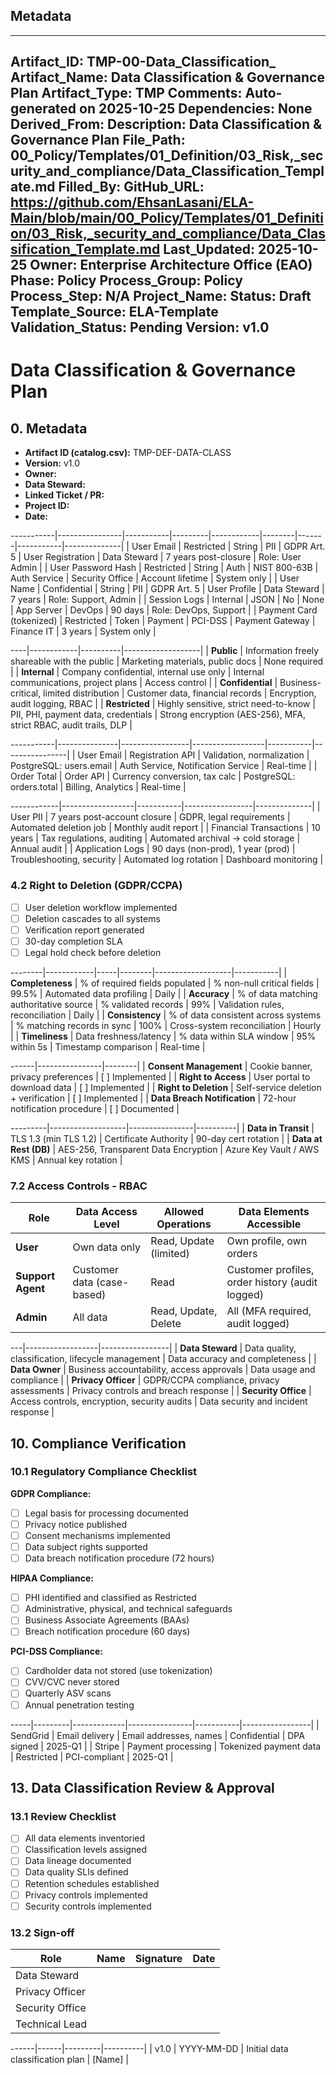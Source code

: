 ## Metadata
---
Artifact_ID: TMP-00-Data_Classification_
Artifact_Name: Data Classification & Governance Plan
Artifact_Type: TMP
Comments: Auto-generated on 2025-10-25
Dependencies: None
Derived_From: 
Description: Data Classification & Governance Plan
File_Path: 00_Policy/Templates/01_Definition/03_Risk,_security_and_compliance/Data_Classification_Template.md
Filled_By: 
GitHub_URL: https://github.com/EhsanLasani/ELA-Main/blob/main/00_Policy/Templates/01_Definition/03_Risk,_security_and_compliance/Data_Classification_Template.md
Last_Updated: 2025-10-25
Owner: Enterprise Architecture Office (EAO)
Phase: Policy
Process_Group: Policy
Process_Step: N/A
Project_Name: 
Status: Draft
Template_Source: ELA-Template
Validation_Status: Pending
Version: v1.0
---
# Data Classification & Governance Plan

## 0. Metadata
- **Artifact ID (catalog.csv):** TMP-DEF-DATA-CLASS
- **Version:** v1.0
- **Owner:**
- **Data Steward:**
- **Linked Ticket / PR:**
- **Project ID:**
- **Date:**

-----------|----------------|-----------|---------|------------|--------|-------|-----------|--------------|
| User Email | Restricted | String | PII | GDPR Art. 5 | User Registration | Data Steward | 7 years post-closure | Role: User Admin |
| User Password Hash | Restricted | String | Auth | NIST 800-63B | Auth Service | Security Office | Account lifetime | System only |
| User Name | Confidential | String | PII | GDPR Art. 5 | User Profile | Data Steward | 7 years | Role: Support, Admin |
| Session Logs | Internal | JSON | No | None | App Server | DevOps | 90 days | Role: DevOps, Support |
| Payment Card (tokenized) | Restricted | Token | Payment | PCI-DSS | Payment Gateway | Finance IT | 3 years | System only |

----|------------|----------|-------------------|
| **Public** | Information freely shareable with the public | Marketing materials, public docs | None required |
| **Internal** | Company confidential, internal use only | Internal communications, project plans | Access control |
| **Confidential** | Business-critical, limited distribution | Customer data, financial records | Encryption, audit logging, RBAC |
| **Restricted** | Highly sensitive, strict need-to-know | PII, PHI, payment data, credentials | Strong encryption (AES-256), MFA, strict RBAC, audit trails, DLP |

-----------|---------------|-----------------|------------------|-----------|----------------|
| User Email | Registration API | Validation, normalization | PostgreSQL: users.email | Auth Service, Notification Service | Real-time |
| Order Total | Order API | Currency conversion, tax calc | PostgreSQL: orders.total | Billing, Analytics | Real-time |

------------|------------------|-----------|-----------------|--------------|
| User PII | 7 years post-account closure | GDPR, legal requirements | Automated deletion job | Monthly audit report |
| Financial Transactions | 10 years | Tax regulations, auditing | Automated archival → cold storage | Annual audit |
| Application Logs | 90 days (non-prod), 1 year (prod) | Troubleshooting, security | Automated log rotation | Dashboard monitoring |

### 4.2 Right to Deletion (GDPR/CCPA)
- [ ] User deletion workflow implemented
- [ ] Deletion cascades to all systems
- [ ] Verification report generated
- [ ] 30-day completion SLA
- [ ] Legal hold check before deletion

--------|------------|-----|--------|-------------------|-----------|
| **Completeness** | % of required fields populated | % non-null critical fields | 99.5% | Automated data profiling | Daily |
| **Accuracy** | % of data matching authoritative source | % validated records | 99% | Validation rules, reconciliation | Daily |
| **Consistency** | % of data consistent across systems | % matching records in sync | 100% | Cross-system reconciliation | Hourly |
| **Timeliness** | Data freshness/latency | % data within SLA window | 95% within 5s | Timestamp comparison | Real-time |

------|----------------|--------|
| **Consent Management** | Cookie banner, privacy preferences | [ ] Implemented |
| **Right to Access** | User portal to download data | [ ] Implemented |
| **Right to Deletion** | Self-service deletion + verification | [ ] Implemented |
| **Data Breach Notification** | 72-hour notification procedure | [ ] Documented |

---------|-------------------|----------------|----------|
| **Data in Transit** | TLS 1.3 (min TLS 1.2) | Certificate Authority | 90-day cert rotation |
| **Data at Rest (DB)** | AES-256, Transparent Data Encryption | Azure Key Vault / AWS KMS | Annual key rotation |

### 7.2 Access Controls - RBAC

| Role | Data Access Level | Allowed Operations | Data Elements Accessible |
|------|-------------------|-------------------|--------------------------|
| **User** | Own data only | Read, Update (limited) | Own profile, own orders |
| **Support Agent** | Customer data (case-based) | Read | Customer profiles, order history (audit logged) |
| **Admin** | All data | Read, Update, Delete | All (MFA required, audit logged) |

---|------------------|-----------------|
| **Data Steward** | Data quality, classification, lifecycle management | Data accuracy and completeness |
| **Data Owner** | Business accountability, access approvals | Data usage and compliance |
| **Privacy Officer** | GDPR/CCPA compliance, privacy assessments | Privacy controls and breach response |
| **Security Office** | Access controls, encryption, security audits | Data security and incident response |

## 10. Compliance Verification

### 10.1 Regulatory Compliance Checklist

**GDPR Compliance:**
- [ ] Legal basis for processing documented
- [ ] Privacy notice published
- [ ] Consent mechanisms implemented
- [ ] Data subject rights supported
- [ ] Data breach notification procedure (72 hours)

**HIPAA Compliance:**
- [ ] PHI identified and classified as Restricted
- [ ] Administrative, physical, and technical safeguards
- [ ] Business Associate Agreements (BAAs)
- [ ] Breach notification procedure (60 days)

**PCI-DSS Compliance:**
- [ ] Cardholder data not stored (use tokenization)
- [ ] CVV/CVC never stored
- [ ] Quarterly ASV scans
- [ ] Annual penetration testing

-----|---------|-------------|----------------|-----------|-----------------|
| SendGrid | Email delivery | Email addresses, names | Confidential | DPA signed | 2025-Q1 |
| Stripe | Payment processing | Tokenized payment data | Restricted | PCI-compliant | 2025-Q1 |

## 13. Data Classification Review & Approval

### 13.1 Review Checklist
- [ ] All data elements inventoried
- [ ] Classification levels assigned
- [ ] Data lineage documented
- [ ] Data quality SLIs defined
- [ ] Retention schedules established
- [ ] Privacy controls implemented
- [ ] Security controls implemented

### 13.2 Sign-off

| Role | Name | Signature | Date |
|------|------|-----------|------|
| Data Steward | | | |
| Privacy Officer | | | |
| Security Office | | | |
| Technical Lead | | | |

------|------|---------|----------|
| v1.0 | YYYY-MM-DD | Initial data classification plan | [Name] |
